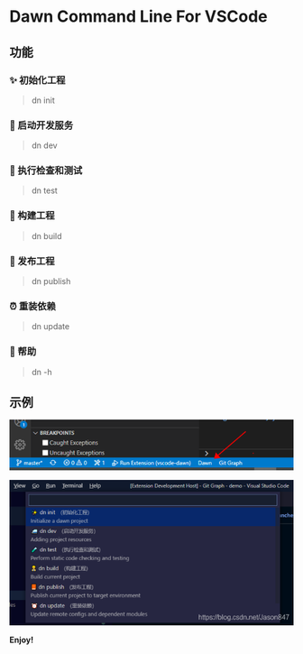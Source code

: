 # Dawn Command Line For VSCode

## 功能

### ✨ 初始化工程

> dn init

### 🚝 启动开发服务

> dn dev

### 🧪 执行检查和测试

> dn test

### 👷 构建工程

> dn build

### 📙 发布工程

> dn publish

### ⏰ 重装依赖

> dn update

### 🙏 帮助

> dn -h

## 示例
![demo](./assets/demo-01.png)

![demo](./assets/demo-02.png)

**Enjoy!**
